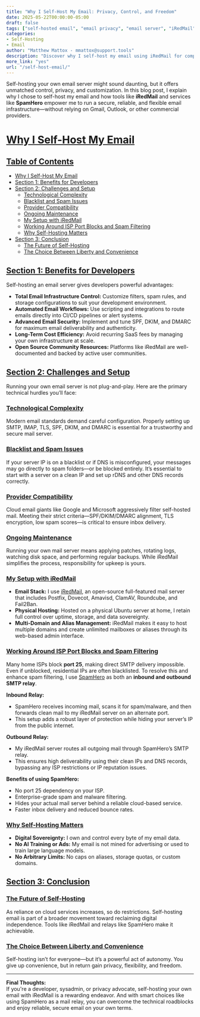 ```yaml
---
title: "Why I Self-Host My Email: Privacy, Control, and Freedom"
date: 2025-05-22T00:00:00-05:00
draft: false
tags: ["self-hosted email", "email privacy", "email server", "iRedMail", "SpamHero", "open source", "Linux", "email security"]
categories:
- Self-Hosting
- Email
author: "Matthew Mattox - mmattox@support.tools"
description: "Discover why I self-host my email using iRedMail for complete control, enhanced privacy, and freedom from commercial email restrictions. Plus, how I use SpamHero to overcome ISP port blocks and improve spam protection."
more_link: "yes"
url: "/self-host-email/"
---
```


Self-hosting your own email server might sound daunting, but it offers unmatched control, privacy, and customization. In this blog post, I explain why I chose to self-host my email and how tools like **iRedMail** and services like **SpamHero** empower me to run a secure, reliable, and flexible email infrastructure—without relying on Gmail, Outlook, or other commercial providers.

<!--more-->

# [Why I Self-Host My Email](#why-i-self-host-my-email)

## [Table of Contents](#table-of-contents)
- [Why I Self-Host My Email](#why-i-self-host-my-email)
- [Section 1: Benefits for Developers](#section-1-benefits-for-developers)
- [Section 2: Challenges and Setup](#section-2-challenges-and-setup)
  - [Technological Complexity](#technological-complexity)
  - [Blacklist and Spam Issues](#blacklist-and-spam-issues)
  - [Provider Compatibility](#provider-compatibility)
  - [Ongoing Maintenance](#ongoing-maintenance)
  - [My Setup with iRedMail](#my-setup-with-iredmail)
  - [Working Around ISP Port Blocks and Spam Filtering](#working-around-isp-port-blocks-and-spam-filtering)
  - [Why Self-Hosting Matters](#why-self-hosting-matters)
- [Section 3: Conclusion](#section-3-conclusion)
  - [The Future of Self-Hosting](#the-future-of-self-hosting)
  - [The Choice Between Liberty and Convenience](#the-choice-between-liberty-and-convenience)

## [Section 1: Benefits for Developers](#section-1-benefits-for-developers)

Self-hosting an email server gives developers powerful advantages:

- **Total Email Infrastructure Control:** Customize filters, spam rules, and storage configurations to suit your development environment.
- **Automated Email Workflows:** Use scripting and integrations to route emails directly into CI/CD pipelines or alert systems.
- **Advanced Email Security:** Implement and tune SPF, DKIM, and DMARC for maximum email deliverability and authenticity.
- **Long-Term Cost Efficiency:** Avoid recurring SaaS fees by managing your own infrastructure at scale.
- **Open Source Community Resources:** Platforms like iRedMail are well-documented and backed by active user communities.

## [Section 2: Challenges and Setup](#section-2-challenges-and-setup)

Running your own email server is not plug-and-play. Here are the primary technical hurdles you’ll face:

### [Technological Complexity](#technological-complexity)

Modern email standards demand careful configuration. Properly setting up SMTP, IMAP, TLS, SPF, DKIM, and DMARC is essential for a trustworthy and secure mail server.

### [Blacklist and Spam Issues](#blacklist-and-spam-issues)

If your server IP is on a blacklist or if DNS is misconfigured, your messages may go directly to spam folders—or be blocked entirely. It’s essential to start with a server on a clean IP and set up rDNS and other DNS records correctly.

### [Provider Compatibility](#provider-compatibility)

Cloud email giants like Google and Microsoft aggressively filter self-hosted mail. Meeting their strict criteria—SPF/DKIM/DMARC alignment, TLS encryption, low spam scores—is critical to ensure inbox delivery.

### [Ongoing Maintenance](#ongoing-maintenance)

Running your own mail server means applying patches, rotating logs, watching disk space, and performing regular backups. While iRedMail simplifies the process, responsibility for upkeep is yours.

### [My Setup with iRedMail](#my-setup-with-iredmail)

- **Email Stack:** I use [iRedMail](https://www.iredmail.org/), an open-source full-featured mail server that includes Postfix, Dovecot, Amavisd, ClamAV, Roundcube, and Fail2Ban.
- **Physical Hosting:** Hosted on a physical Ubuntu server at home, I retain full control over uptime, storage, and data sovereignty.
- **Multi-Domain and Alias Management:** iRedMail makes it easy to host multiple domains and create unlimited mailboxes or aliases through its web-based admin interface.

### [Working Around ISP Port Blocks and Spam Filtering](#working-around-isp-port-blocks-and-spam-filtering)

Many home ISPs block **port 25**, making direct SMTP delivery impossible. Even if unblocked, residential IPs are often blacklisted. To resolve this and enhance spam filtering, I use [SpamHero](https://www.spamhero.com/) as both an **inbound and outbound SMTP relay**.

**Inbound Relay:**
- SpamHero receives incoming mail, scans it for spam/malware, and then forwards clean mail to my iRedMail server on an alternate port.
- This setup adds a robust layer of protection while hiding your server’s IP from the public internet.

**Outbound Relay:**
- My iRedMail server routes all outgoing mail through SpamHero’s SMTP relay.
- This ensures high deliverability using their clean IPs and DNS records, bypassing any ISP restrictions or IP reputation issues.

**Benefits of using SpamHero:**
- No port 25 dependency on your ISP.
- Enterprise-grade spam and malware filtering.
- Hides your actual mail server behind a reliable cloud-based service.
- Faster inbox delivery and reduced bounce rates.

### [Why Self-Hosting Matters](#why-self-hosting-matters)

- **Digital Sovereignty:** I own and control every byte of my email data.
- **No AI Training or Ads:** My email is not mined for advertising or used to train large language models.
- **No Arbitrary Limits:** No caps on aliases, storage quotas, or custom domains.

## [Section 3: Conclusion](#section-3-conclusion)

### [The Future of Self-Hosting](#the-future-of-self-hosting)

As reliance on cloud services increases, so do restrictions. Self-hosting email is part of a broader movement toward reclaiming digital independence. Tools like iRedMail and relays like SpamHero make it achievable.

### [The Choice Between Liberty and Convenience](#the-choice-between-liberty-and-convenience)

Self-hosting isn’t for everyone—but it’s a powerful act of autonomy. You give up convenience, but in return gain privacy, flexibility, and freedom.

---

**Final Thoughts:**  
If you're a developer, sysadmin, or privacy advocate, self-hosting your own email with iRedMail is a rewarding endeavor. And with smart choices like using SpamHero as a mail relay, you can overcome the technical roadblocks and enjoy reliable, secure email on your own terms.
